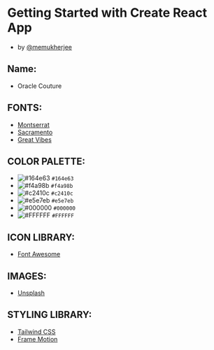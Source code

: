 # Getting Started with Create React App
- by [@memukherjee](https://www.github.com/memukherjee)


## Name:
- Oracle Couture

## FONTS:
- [Montserrat](https://fonts.google.com/specimen/Montserrat?query=montserrat)
- [Sacramento](https://fonts.google.com/specimen/Sacramento?query=sacramento)
- [Great Vibes](https://fonts.google.com/specimen/Great+Vibes?query=great+vibes)

## COLOR PALETTE:
- ![#164e63](https://via.placeholder.com/15/164e63/164e63.png) `#164e63`
- ![#f4a98b](https://via.placeholder.com/15/f4a98b/f4a98b.png) `#f4a98b`
- ![#c2410c](https://via.placeholder.com/15/c2410c/c2410c.png) `#c2410c`
- ![#e5e7eb](https://via.placeholder.com/15/e5e7eb/e5e7eb.png) `#e5e7eb`
- ![#000000](https://via.placeholder.com/15/000000/000000.png) `#000000`
- ![#FFFFFF](https://via.placeholder.com/15/FFFFFF/FFFFFF.png) `#FFFFFF`

## ICON LIBRARY:
- [Font Awesome](https://fontawesome.com/)

## IMAGES:
- [Unsplash](https://unsplash.com/)

## STYLING LIBRARY:
- [Tailwind CSS](https://tailwindcss.com/)
- [Frame Motion](https://www.framer.com/motion/)
